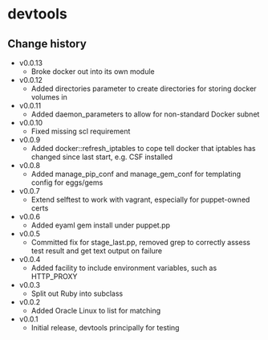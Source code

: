 devtools
========

Change history
--------------

* v0.0.13
    * Broke docker out into its own module
* v0.0.12
    * Added directories parameter to create directories for storing docker volumes in
* v0.0.11
    * Added daemon_parameters to allow for non-standard Docker subnet
* v0.0.10
    * Fixed missing scl requirement
* v0.0.9
    * Added docker::refresh_iptables to cope tell docker that iptables has changed since last start, e.g. CSF installed
* v0.0.8
    * Added manage_pip_conf and manage_gem_conf for templating config for eggs/gems
* v0.0.7
    * Extend selftest to work with vagrant, especially for puppet-owned certs
* v0.0.6
    * Added eyaml gem install under puppet.pp
* v0.0.5
    * Committed fix for stage_last.pp, removed grep to correctly assess test result and get text output on failure
* v0.0.4
    * Added facility to include environment variables, such as HTTP_PROXY
* v0.0.3
    * Split out Ruby into subclass
* v0.0.2
    * Added Oracle Linux to list for matching
* v0.0.1
    * Initial release, devtools principally for testing
